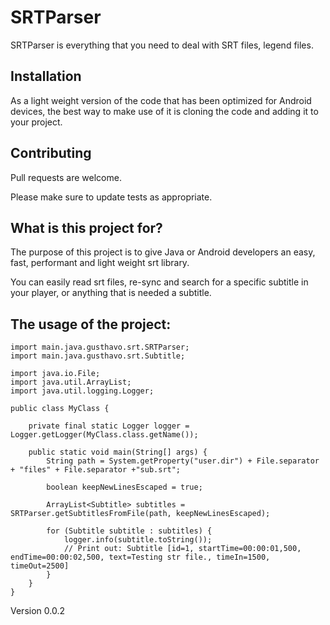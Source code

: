 # SRTParser

SRTParser is everything that you need to deal with SRT files, legend files.

## Installation

As a light weight version of the code that has been optimized for Android devices, the best way to make use of it is cloning the code and adding it to your project.

## Contributing
Pull requests are welcome.

Please make sure to update tests as appropriate.

## What is this project for?

The purpose of this project is to give Java or Android developers an easy, fast, performant and light weight srt library.

You can easily read srt files, re-sync and search for a specific subtitle in your player, or anything that is needed a subtitle.

## The usage of the project:

```	
import main.java.gusthavo.srt.SRTParser;
import main.java.gusthavo.srt.Subtitle;

import java.io.File;
import java.util.ArrayList;
import java.util.logging.Logger;

public class MyClass {

    private final static Logger logger = Logger.getLogger(MyClass.class.getName());

    public static void main(String[] args) {
        String path = System.getProperty("user.dir") + File.separator + "files" + File.separator +"sub.srt";

        boolean keepNewLinesEscaped = true;

        ArrayList<Subtitle> subtitles = SRTParser.getSubtitlesFromFile(path, keepNewLinesEscaped);

        for (Subtitle subtitle : subtitles) {
            logger.info(subtitle.toString());
            // Print out: Subtitle [id=1, startTime=00:00:01,500, endTime=00:00:02,500, text=Testing str file., timeIn=1500, timeOut=2500]
        }
    }
}
```

Version 0.0.2
